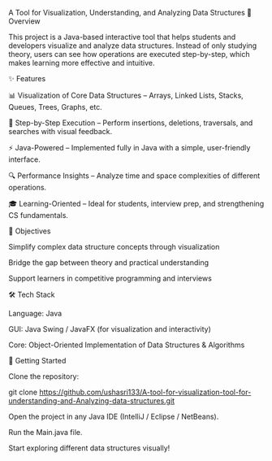 A Tool for Visualization, Understanding, and Analyzing Data Structures
📌 Overview

This project is a Java-based interactive tool that helps students and developers visualize and analyze data structures. Instead of only studying theory, users can see how operations are executed step-by-step, which makes learning more effective and intuitive.

✨ Features

📊 Visualization of Core Data Structures – Arrays, Linked Lists, Stacks, Queues, Trees, Graphs, etc.

🧩 Step-by-Step Execution – Perform insertions, deletions, traversals, and searches with visual feedback.

⚡ Java-Powered – Implemented fully in Java with a simple, user-friendly interface.

🔍 Performance Insights – Analyze time and space complexities of different operations.

🎓 Learning-Oriented – Ideal for students, interview prep, and strengthening CS fundamentals.

🎯 Objectives

Simplify complex data structure concepts through visualization

Bridge the gap between theory and practical understanding

Support learners in competitive programming and interviews

🛠️ Tech Stack

Language: Java

GUI: Java Swing / JavaFX (for visualization and interactivity)

Core: Object-Oriented Implementation of Data Structures & Algorithms

🚀 Getting Started

Clone the repository:

git clone https://github.com/ushasri133/A-tool-for-visualization-tool-for-understanding-and-Analyzing-data-structures.git


Open the project in any Java IDE (IntelliJ / Eclipse / NetBeans).

Run the Main.java file.

Start exploring different data structures visually!
